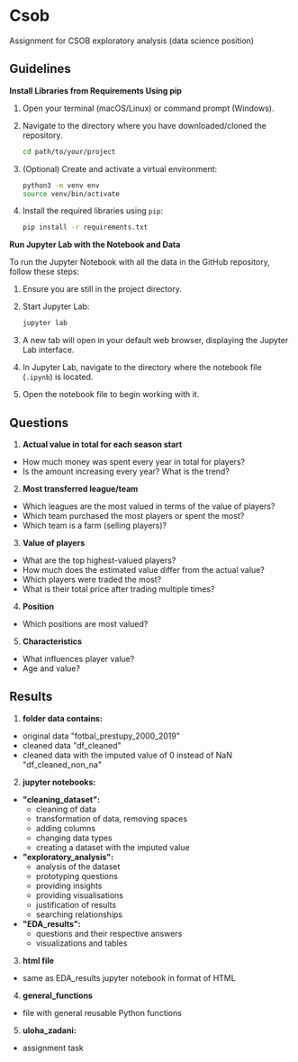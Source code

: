 # Csob
Assignment for CSOB exploratory analysis (data science position)


## Guidelines
**Install Libraries from Requirements Using pip**
1. Open your terminal (macOS/Linux) or command prompt (Windows).
2. Navigate to the directory where you have downloaded/cloned the repository.
    ```sh
    cd path/to/your/project
    ```
3. (Optional) Create and activate a virtual environment:
      ```sh
      python3 -m venv env
      source venv/bin/activate
      ```
5. Install the required libraries using `pip`:

    ```sh
    pip install -r requirements.txt
    ```
**Run Jupyter Lab with the Notebook and Data**

To run the Jupyter Notebook with all the data in the GitHub repository, follow these steps:

1. Ensure you are still in the project directory.
2. Start Jupyter Lab:

    ```sh
    jupyter lab
    ```
3. A new tab will open in your default web browser, displaying the Jupyter Lab interface.
4. In Jupyter Lab, navigate to the directory where the notebook file (`.ipynb`) is located.
5. Open the notebook file to begin working with it.

## Questions

1. **Actual value in total for each season start**
- How much money was spent every year in total for players?
- Is the amount increasing every year? What is the trend?
2. **Most transferred league/team**
- Which leagues are the most valued in terms of the value of players?
- Which team purchased the most players or spent the most?
- Which team is a farm (selling players)?
3. **Value of players**
- What are the top highest-valued players?
- How much does the estimated value differ from the actual value?
- Which players were traded the most?
- What is their total price after trading multiple times?
4. **Position**
- Which positions are most valued?
5. **Characteristics**
- What influences player value?
- Age and value?

## Results
1. **folder data contains:**
- original data "fotbal_prestupy_2000_2019"
- cleaned data "df_cleaned"
- cleaned data with the imputed value of 0 instead of NaN  "df_cleaned_non_na"
2. **jupyter notebooks:**
  - **"cleaning_dataset":**
    - cleaning of data
    - transformation of data, removing spaces
    - adding columns
    - changing data types
    - creating a dataset with the imputed value
  - **"exploratory_analysis":**
    - analysis of the dataset
    - prototyping questions
    - providing insights
    - providing visualisations
    - justification of results
    - searching relationships 
  - **"EDA_results":**
    - questions and their respective answers
    - visualizations and tables
3. **html file**
  - same as EDA_results jupyter notebook in format of HTML
4. **general_functions**
  - file with general reusable Python functions
5. **uloha_zadani:**
  - assignment task
